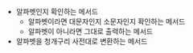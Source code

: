 - 알파벳인지 확인하는 메서드
    - 알파벳이라면 대문자인지 소문자인지 확인하는 메서드
    - 알파벳이 아니라면 그대로 출력하는 메서드
- 알파벳을 청개구리 사전대로 변환하는 메서드
